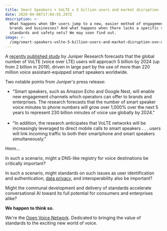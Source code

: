 ```yaml
---
title: Smart Speakers + VoLTE = 5 billion users and market disruption
date: 2020-04-06T17:04:55.297Z
description: >-
  What happens when 5B+ users jump to a new, easier method of engagement for
  brands and businesses? And what happens when there lacks a specific set of
  standards and safety nets? We may soon find out.
image: >-
  /img/smart-speakers-volte-5-billion-users-and-market-disruption-ovn-open-voice-network.jpeg
---
```

A [recently published study](https://www.juniperresearch.com/document-library/white-papers/how-will-5g-evolve-mobile-voice-in-an-ai-driven?utm_campaign=pr1_mobilevoice_providers_dec19&utm_source=businesswire&utm_medium=pr) by Juniper Research forecasts that the global number of VoLTE (voice over LTE) users will approach 5 billion by 2024 (up from 2 billion in 2019), driven in large part by the use of more than 220 million voice assistant-equipped smart speakers worldwide.

Two notable points from Juniper's press release:

* "Smart speakers, such as Amazon Echo and Google Nest, will enable new engagement channels which operators can offer to brands and enterprises. The research forecasts that the number of smart speaker voice minutes to phone numbers will grow over 1,000% over the next 5 years to represent 230 billion minutes of voice use globally by 2024."<br></br>
* "In addition, the research anticipates that VoLTE networks will be increasingly leveraged to direct mobile calls to smart speakers . . . users will link incoming traffic to both their smartphone and smart speakers simultaneously."

Hmm...

In such a scenario, might a DNS-like registry for voice destinations be critically important?

In such a scenario, might standards on such issues as user identification and authentication, [data privacy](https://openvoicenetwork.org/post/the-issues-of-voice-and-privacy-go-well-beyond-data-security/), and interoperability also be important?

Might the communal development and delivery of standards accelerate conversational AI toward its full potential for consumers and enterprises alike?

**We happen to think so.**

We're the [Open Voice Network](https://openvoicenetwork.org/about/). Dedicated to bringing the value of standards to the exciting new world of voice.
